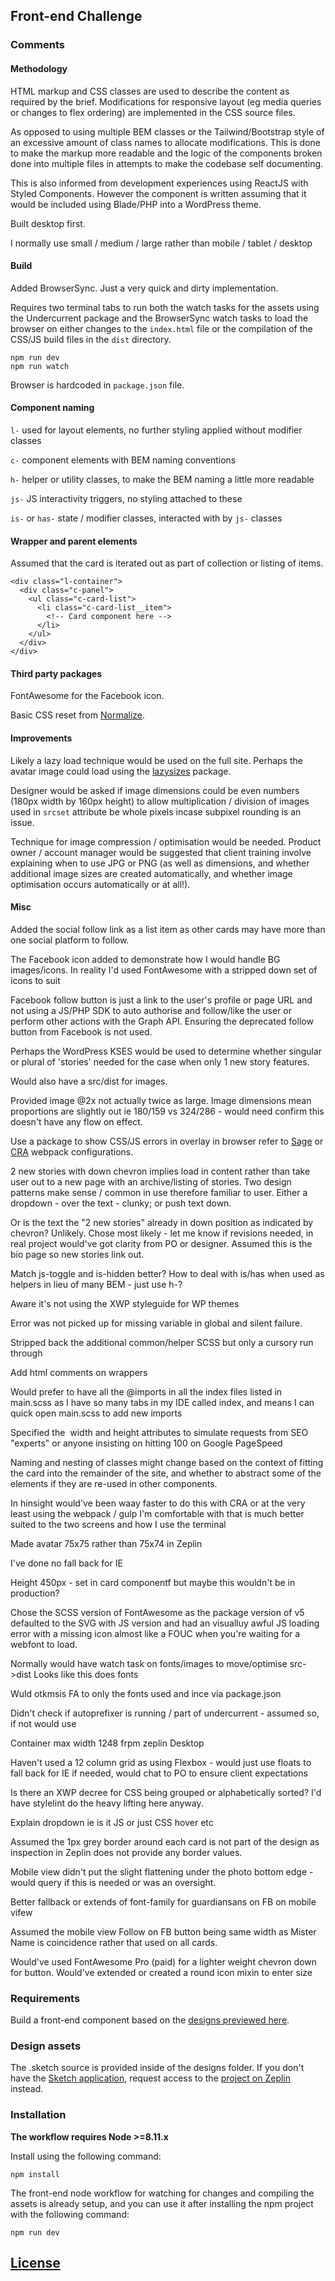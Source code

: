 ## Front-end Challenge

### Comments

#### Methodology

HTML markup and CSS classes are used to describe the content as required by the brief. Modifications for responsive layout (eg media queries or changes to flex ordering) are implemented in the CSS source files.

As opposed to using multiple BEM classes or the Tailwind/Bootstrap style of an excessive amount of class names to allocate modifications. This is done to make the markup more readable and the logic of the components broken done into multiple files in attempts to make the codebase self documenting.

This is also informed from development experiences using ReactJS with Styled Components. However the component is written assuming that it would be included using Blade/PHP into a WordPress theme.

Built desktop first.

I normally use small / medium / large rather than mobile / tablet / desktop

#### Build

Added BrowserSync. Just a very quick and dirty implementation.

Requires two terminal tabs to run both the watch tasks for the assets using the Undercurrent package and the BrowserSync watch tasks to load the browser on either changes to the `index.html` file or the compilation of the CSS/JS build files in the `dist` directory.

```
npm run dev
npm run watch
```

Browser is hardcoded in `package.json` file.

#### Component naming

`l-` used for layout elements, no further styling applied without modifier classes

`c-` component elements with BEM naming conventions

`h-` helper or utility classes, to make the BEM naming a little more readable

`js-` JS interactivity triggers, no styling attached to these

`is-` or `has-` state / modifier classes, interacted with by `js-` classes

#### Wrapper and parent elements

Assumed that the card is iterated out as part of collection or listing of items.
```
<div class="l-container">
  <div class="c-panel">
    <ul class="c-card-list">
      <li class="c-card-list__item">
        <!-- Card component here -->
      </li>
    </ul>
  </div>
</div>
```

#### Third party packages

FontAwesome for the Facebook icon.

Basic CSS reset from [Normalize](https://github.com/).

#### Improvements

Likely a lazy load technique would be used on the full site. Perhaps the avatar image could load using the [lazysizes](https://github.com/aFarkas/lazysizes) package.

Designer would be asked if image dimensions could be even numbers (180px width by 160px height) to allow multiplication / division of images used in `srcset` attribute be whole pixels incase subpixel rounding is an issue.

Technique for image compression / optimisation would be needed. Product owner / account manager would be suggested that client training involve explaining when to use JPG or PNG (as well as dimensions, and whether additional image sizes are created automatically, and whether image optimisation occurs automatically or at all!).

#### Misc

Added the social follow link as a list item as other cards may have more than one social platform to follow.

The Facebook icon added to demonstrate how I would handle BG images/icons. In reality I'd used FontAwesome with a stripped down set of icons to suit

Facebook follow button is just a link to the user's profile or page URL and not using a JS/PHP SDK to auto authorise and follow/like the user or perform other actions with the Graph API. Ensuring the deprecated follow button from Facebook is not used.

Perhaps the WordPress KSES would be used to determine whether singular or plural of 'stories' needed for the case when only 1 new story features.

Would also have a src/dist for images.

Provided image @2x not actually twice as large. Image dimensions mean proportions are slightly out ie 180/159 vs 324/286 - would need confirm this doesn't have any flow on effect.

Use a package to show CSS/JS errors in overlay in browser refer to [Sage](https://github.com/roots/sage/tree/master/resources/assets/build) or [CRA](https://github.com/facebook/create-react-app) webpack configurations.

2 new stories with down chevron implies load in content rather than take user out to a new page with an archive/listing of stories. Two design patterns make sense / common in use therefore familiar to user. Either a dropdown - over the text - clunky; or push text down.

Or is the text the "2 new stories" already in down position as indicated by chevron? Unlikely. Chose most likely - let me know if revisions needed, in real project would've got clarity from PO or designer. Assumed this is the bio page so new stories link out.

Match js-toggle and is-hidden better?
How to deal with is/has when used as helpers in lieu of many BEM - just use h-?

Aware it's not using the XWP styleguide for WP themes

Error was not picked up for missing variable in global and silent failure.

Stripped back the additional common/helper SCSS but only a cursory run through

Add html comments on wrappers

Would prefer to have all the @imports in all the index files listed in main.scss as I have so many tabs in my IDE called index, and means I can quick open main.scss to add new imports

Specified the <img> width and height attributes to simulate requests from SEO "experts" or anyone insisting on hitting 100 on Google PageSpeed

Naming and nesting of classes might change based on the context of fitting the card into the remainder of the site, and whether to abstract some of the elements if they are re-used in other components.

In hinsight would've been waay faster to do this with CRA or at the very least using the webpack / gulp I'm comfortable with that is much better suited to the two screens and how I use the terminal

Made avatar 75x75 rather than 75x74 in Zeplin

I've done no fall back for IE

Height 450px - set in card componentf but maybe this wouldn't be in production?

Chose the SCSS version of FontAwesome as the package version of v5 defaulted to the SVG with JS version and had an visualluy awful JS loading error with a missing icon almost like a FOUC when you're waiting for a webfont to load.

Normally would have watch task on fonts/images to move/optimise src->dist
Looks like this does fonts

Wuld otkmsis FA to only the fonts used and ince via package.json

Didn't check if autoprefixer is running / part of undercurrent - assumed so, if not would use

Container max width 1248 frpm zeplin Desktop

Haven't used a 12 column grid as using Flexbox - would just use floats to fall back for IE if needed, would chat to PO to ensure client expectations

Is there an XWP decree for CSS being grouped or alphabetically sorted? I'd have stylelint do the heavy lifting here anyway.

Explain dropdown ie is it JS or just CSS hover etc

Assumed the 1px grey border around each card is not part of the design as inspection in Zeplin does not provide any border values.

Mobile view didn't put the slight flattening under the photo bottom edge - would query if this is needed or was an oversight.

Better fallback or extends of font-family for guardiansans on FB on mobile vifew

Assumed the mobile view Follow on FB button being same width as Mister Name is coincidence rather that used on all cards.

Would've used FontAwesome Pro (paid) for a lighter weight chevron down for button. Would've extended or created a round icon mixin to enter size


### Requirements

Build a front-end component based on the [designs previewed here](https://scene.zeplin.io/project/59d45ae164ae4f837e3366d5).

### Design assets

The .sketch source is provided inside of the designs folder.
If you don't have the [Sketch application](https://www.sketchapp.com/), request access to the [project on Zeplin](zpl.io/2EmoJ1Y) instead.

### Installation

**The workflow requires Node >=8.11.x**

Install using the following command:

`npm install`

The front-end node workflow for watching for changes and compiling the assets is already setup, and you can use it after installing the npm project with the following command:

`npm run dev`

## [License](LICENSE)
